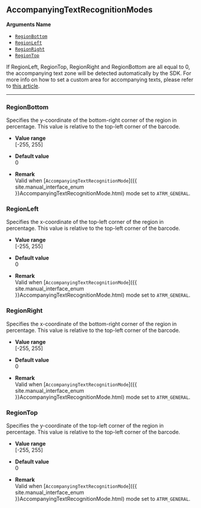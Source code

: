 ## AccompanyingTextRecognitionModes
 
 **Arguments Name**
- [`RegionBottom`](#regionbottom)
- [`RegionLeft`](#regionleft)
- [`RegionRight`](#regionright)
- [`RegionTop`](#regiontop)

If RegionLeft, RegionTop, RegionRight and RegionBottom are all equal to 0, the accompanying text zone will be detected automatically by the SDK. For more info on how to set a custom area for accompanying texts, please refer to [this article](https://www.dynamsoft.com/help/Barcode-Reader/devguide/HowTo/SetCustomAreaForAccompanyingTexts.html).

---

### RegionBottom
Specifies the y-coordinate of the bottom-right corner of the region in percentage. This value is relative to the top-left corner of the barcode.  

- **Value range**   
   [-255, 255]   
   
- **Default value**   
   0   
 
- **Remark**   
   Valid when [`AccompanyingTextRecognitionMode`]({{ site.manual_interface_enum }}AccompanyingTextRecognitionMode.html) mode set to `ATRM_GENERAL`.   

### RegionLeft
Specifies the x-coordinate of the top-left corner of the region in percentage. This value is relative to the top-left corner of the barcode.   

- **Value range**   
   [-255, 255]   
   
- **Default value**   
   0   
 
- **Remark**   
   Valid when [`AccompanyingTextRecognitionMode`]({{ site.manual_interface_enum }}AccompanyingTextRecognitionMode.html) mode set to `ATRM_GENERAL`.   

### RegionRight
Specifies the x-coordinate of the bottom-right corner of the region in percentage. This value is relative to the top-left corner of the barcode.   

- **Value range**   
   [-255, 255]   
   
- **Default value**   
   0   
 
- **Remark**   
   Valid when [`AccompanyingTextRecognitionMode`]({{ site.manual_interface_enum }}AccompanyingTextRecognitionMode.html) mode set to `ATRM_GENERAL`.   
   
   
### RegionTop
Specifies the y-coordinate of the top-left corner of the region in percentage. This value is relative to the top-left corner of the barcode.    

- **Value range**   
   [-255, 255]   
   
- **Default value**   
   0   
 
- **Remark**   
   Valid when [`AccompanyingTextRecognitionMode`]({{ site.manual_interface_enum }}AccompanyingTextRecognitionMode.html) mode set to `ATRM_GENERAL`.   

